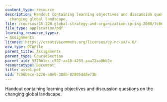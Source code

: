 ```yaml
---
content_type: resource
description: Handout containing learning objectives and discussion questions on the
  changing global landscape.
file: /courses/15-220-global-strategy-and-organization-spring-2008/7c06b9ce5220a8e9308b02805dd8e73b_assn1.pdf
file_type: application/pdf
learning_resource_types:
- Assignments
license: https://creativecommons.org/licenses/by-nc-sa/4.0/
ocw_type: OCWFile
parent_title: Assignments
parent_type: CourseSection
parent_uid: 5378b1ec-c587-aa18-4233-aaa72aa8bb3e
resourcetype: Document
title: assn1.pdf
uid: 7c06b9ce-5220-a8e9-308b-02805dd8e73b
---
```

Handout containing learning objectives and discussion questions on the changing global landscape.